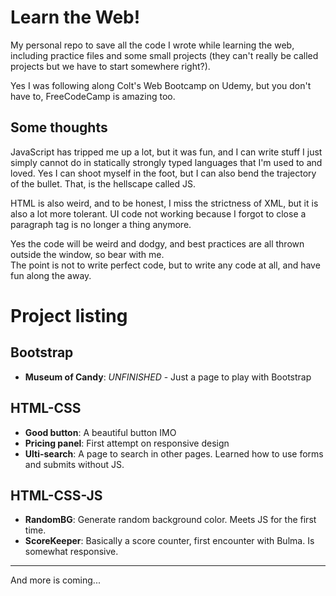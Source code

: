 # Learn the Web!

My personal repo to save all the code I wrote while learning the web, including practice files and some small projects (they can't really be called projects but we have to start somewhere right?).

Yes I was following along Colt's Web Bootcamp on Udemy, but you don't have to, FreeCodeCamp is amazing too.

## Some thoughts

JavaScript has tripped me up a lot, but it was fun, and I can write stuff I just simply cannot do in statically strongly typed languages that I'm used to and loved. Yes I can shoot myself in the foot, but I can also bend the trajectory of the bullet. That, is the hellscape called JS.

HTML is also weird, and to be honest, I miss the strictness of XML, but it is also a lot more tolerant. UI code not working because I forgot to close a paragraph tag is no longer a thing anymore.

Yes the code will be weird and dodgy, and best practices are all thrown outside the window, so bear with me.  
The point is not to write perfect code, but to write any code at all, and have fun along the away.

# Project listing
## Bootstrap
- **Museum of Candy**: *UNFINISHED* - Just a page to play with Bootstrap
## HTML-CSS
- **Good button**: A beautiful button IMO
- **Pricing panel**: First attempt on responsive design
- **Ulti-search**: A page to search in other pages. Learned how to use forms and submits without JS.
## HTML-CSS-JS
- **RandomBG**: Generate random background color. Meets JS for the first time.
- **ScoreKeeper**: Basically a score counter, first encounter with Bulma. Is somewhat responsive.

****
And more is coming...